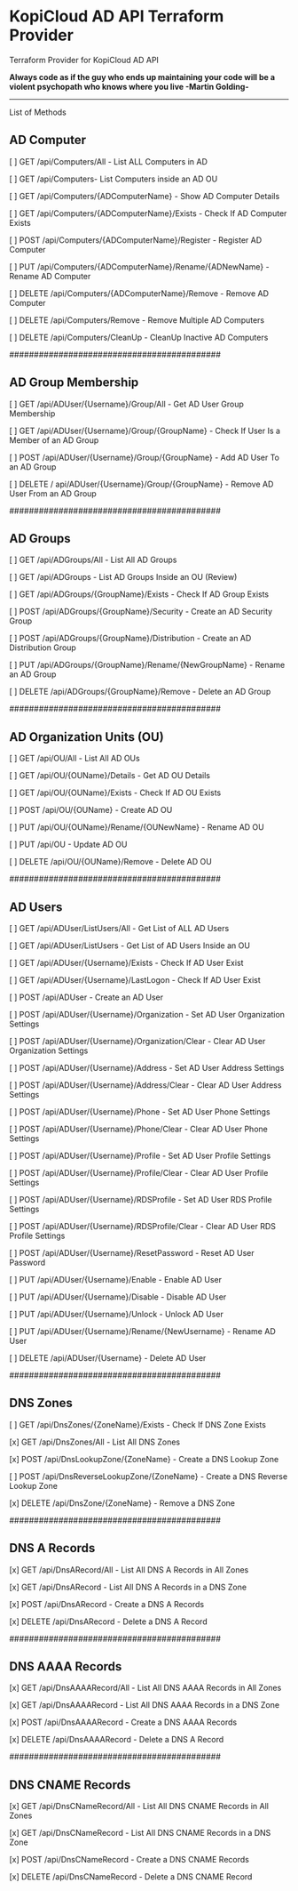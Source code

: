 # KopiCloud AD API Terraform Provider

Terraform Provider for KopiCloud AD API

**Always code as if the guy who ends up maintaining your code will be a violent psychopath who knows where you live -Martin Golding-**

-----

List of Methods

## AD Computer

[ ] GET /api/Computers/All - List ALL Computers in AD

[ ] GET /api/Computers- List Computers inside an AD OU

[ ] GET /api/Computers/{ADComputerName} - Show AD Computer Details

[ ] GET /api/Computers/{ADComputerName}/Exists - Check If AD Computer Exists

[ ] POST /api/Computers/{ADComputerName}/Register - Register AD Computer

[ ] PUT /api/Computers/{ADComputerName}/Rename/{ADNewName} - Rename AD Computer

[ ] DELETE /api/Computers/{ADComputerName}/Remove - Remove AD Computer

[ ] DELETE /api/Computers/Remove - Remove Multiple AD Computers

[ ] DELETE /api/Computers/CleanUp - CleanUp Inactive AD Computers

###########################################

## AD Group Membership

[ ] GET /api/ADUser/{Username}/Group/All - Get AD User Group Membership

[ ] GET /api/ADUser/{Username}/Group/{GroupName} - Check If User Is a Member of an AD Group

[ ] POST /api/ADUser/{Username}/Group/{GroupName} - Add AD User To an AD Group

[ ] DELETE / api/ADUser/{Username}/Group/{GroupName} - Remove AD User From an AD Group

###########################################

## AD Groups

[ ] GET /api/ADGroups/All - List All AD Groups

[ ] GET /api/ADGroups - List AD Groups Inside an OU (Review)

[ ] GET /api/ADGroups/{GroupName}/Exists - Check If AD Group Exists

[ ] POST /api/ADGroups/{GroupName}/Security - Create an AD Security Group

[ ] POST /api/ADGroups/{GroupName}/Distribution - Create an AD Distribution Group

[ ] PUT /api/ADGroups/{GroupName}/Rename/{NewGroupName} - Rename an AD Group

[ ] DELETE /api/ADGroups/{GroupName}/Remove - Delete an AD Group

###########################################

## AD Organization Units (OU)

[ ] GET /api/OU/All - List All AD OUs

[ ] GET /api/OU/{OUName}/Details - Get AD OU Details

[ ] GET /api/OU/{OUName}/Exists - Check If AD OU Exists

[ ] POST /api/OU/{OUName} - Create AD OU

[ ] PUT /api/OU/{OUName}/Rename/{OUNewName} - Rename AD OU

[ ] PUT /api/OU - Update AD OU

[ ] DELETE /api/OU/{OUName}/Remove - Delete AD OU

###########################################

## AD Users

[ ] GET /api/ADUser/ListUsers/All - Get List of ALL AD Users

[ ] GET /api/ADUser/ListUsers - Get List of AD Users Inside an OU

[ ] GET /api/ADUser/{Username}/Exists - Check If AD User Exist

[ ] GET /api/ADUser/{Username}/LastLogon - Check If AD User Exist

[ ] POST /api/ADUser - Create an AD User

[ ] POST /api/ADUser/{Username}/Organization - Set AD User Organization Settings

[ ] POST /api/ADUser/{Username}/Organization/Clear - Clear AD User Organization Settings

[ ] POST /api/ADUser/{Username}/Address - Set AD User Address Settings

[ ] POST /api/ADUser/{Username}/Address/Clear - Clear AD User Address Settings

[ ] POST /api/ADUser/{Username}/Phone - Set AD User Phone Settings

[ ] POST /api/ADUser/{Username}/Phone/Clear - Clear AD User Phone Settings

[ ] POST /api/ADUser/{Username}/Profile - Set AD User Profile Settings

[ ] POST /api/ADUser/{Username}/Profile/Clear - Clear AD User Profile Settings

[ ] POST /api/ADUser/{Username}/RDSProfile - Set AD User RDS Profile Settings

[ ] POST /api/ADUser/{Username}/RDSProfile/Clear - Clear AD User RDS Profile Settings

[ ] POST /api/ADUser/{Username}/ResetPassword - Reset AD User Password

[ ] PUT /api/ADUser/{Username}/Enable - Enable AD User

[ ] PUT /api/ADUser/{Username}/Disable - Disable AD User

[ ] PUT /api/ADUser/{Username}/Unlock - Unlock AD User

[ ] PUT /api/ADUser/{Username}/Rename/{NewUsername} - Rename AD User

[ ] DELETE /api/ADUser/{Username} - Delete AD User

###########################################

## DNS Zones

[ ] GET /api/DnsZones/{ZoneName}/Exists - Check If DNS Zone Exists

[x] GET /api/DnsZones/All - List All DNS Zones

[x] POST /api/DnsLookupZone/{ZoneName} - Create a DNS Lookup Zone

[ ] POST /api/DnsReverseLookupZone/{ZoneName} - Create a DNS Reverse Lookup Zone

[x] DELETE /api/DnsZone/{ZoneName} - Remove a DNS Zone

###########################################

## DNS A Records

[x] GET /api/DnsARecord/All - List All DNS A Records in All Zones

[x] GET /api/DnsARecord - List All DNS A Records in a DNS Zone

[x] POST /api/DnsARecord - Create a DNS A Records

[x] DELETE /api/DnsARecord - Delete a DNS A Record

###########################################

## DNS AAAA Records

[x] GET /api/DnsAAAARecord/All - List All DNS AAAA Records in All Zones

[x] GET /api/DnsAAAARecord - List All DNS AAAA Records in a DNS Zone

[x] POST /api/DnsAAAARecord - Create a DNS AAAA Records

[x] DELETE /api/DnsAAAARecord - Delete a DNS A Record

###########################################

## DNS CNAME Records

[x] GET /api/DnsCNameRecord/All - List All DNS CNAME Records in All Zones

[x] GET /api/DnsCNameRecord - List All DNS CNAME Records in a DNS Zone

[x] POST /api/DnsCNameRecord - Create a DNS CNAME Records

[x] DELETE /api/DnsCNameRecord - Delete a DNS CNAME Record
